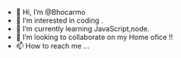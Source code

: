 - 👋 Hi, I’m @Bhocarmo
- 👀 I’m interested in coding . 
- 🌱 I’m currently learning JavaScript,node.
- 💞️ I’m looking to collaborate on my Home ofice !! 
- 📫 How to reach me ...

<!---
Bhocarmo/Bhocarmo is a ✨ special ✨ repository because its `README.md` (this file) appears on your GitHub profile.
You can click the Preview link to take a look at your changes.
--->
